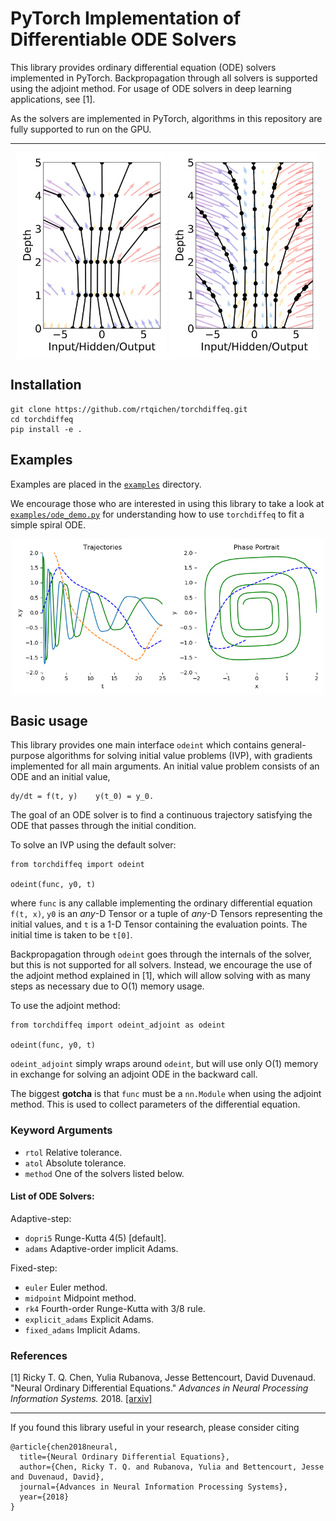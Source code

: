 # PyTorch Implementation of Differentiable ODE Solvers

This library provides ordinary differential equation (ODE) solvers implemented in PyTorch. Backpropagation through all solvers is supported using the adjoint method. For usage of ODE solvers in deep learning applications, see [1].

As the solvers are implemented in PyTorch, algorithms in this repository are fully supported to run on the GPU.

---

<p align="center">
  <img align="middle" src="./assets/resnet_0_viz.png" alt="Discrete-depth network" width="240" height="330" />
  <img align="middle" src="./assets/odenet_0_viz.png" alt="Continuous-depth network" width="240" height="330" />
</p>

## Installation
```
git clone https://github.com/rtqichen/torchdiffeq.git
cd torchdiffeq
pip install -e .
```

## Examples
Examples are placed in the [`examples`](examples) directory.

We encourage those who are interested in using this library to take a look at [`examples/ode_demo.py`](examples/ode_demo.py) for understanding how to use `torchdiffeq` to fit a simple spiral ODE.

<p align="center">
<img align="middle" src="./assets/ode_demo.gif" alt="ODE Demo" width="500" height="250" />
</p>

## Basic usage
This library provides one main interface `odeint` which contains general-purpose algorithms for solving initial value problems (IVP), with gradients implemented for all main arguments. An initial value problem consists of an ODE and an initial value,
```
dy/dt = f(t, y)    y(t_0) = y_0.
```
The goal of an ODE solver is to find a continuous trajectory satisfying the ODE that passes through the initial condition.

To solve an IVP using the default solver:
```
from torchdiffeq import odeint

odeint(func, y0, t)
```
where `func` is any callable implementing the ordinary differential equation `f(t, x)`, `y0` is an _any_-D Tensor or a tuple of _any_-D Tensors representing the initial values, and `t` is a 1-D Tensor containing the evaluation points. The initial time is taken to be `t[0]`.

Backpropagation through `odeint` goes through the internals of the solver, but this is not supported for all solvers. Instead, we encourage the use of the adjoint method explained in [1], which will allow solving with as many steps as necessary due to O(1) memory usage.

To use the adjoint method:
```
from torchdiffeq import odeint_adjoint as odeint

odeint(func, y0, t)
```
`odeint_adjoint` simply wraps around `odeint`, but will use only O(1) memory in exchange for solving an adjoint ODE in the backward call.

The biggest **gotcha** is that `func` must be a `nn.Module` when using the adjoint method. This is used to collect parameters of the differential equation.

### Keyword Arguments
 - `rtol` Relative tolerance.
 - `atol` Absolute tolerance.
 - `method` One of the solvers listed below.

#### List of ODE Solvers:

Adaptive-step:
 - `dopri5` Runge-Kutta 4(5) [default].
 - `adams` Adaptive-order implicit Adams.

Fixed-step:
 - `euler` Euler method.
 - `midpoint` Midpoint method.
 - `rk4` Fourth-order Runge-Kutta with 3/8 rule.
 - `explicit_adams` Explicit Adams.
 - `fixed_adams` Implicit Adams.

### References
[1] Ricky T. Q. Chen, Yulia Rubanova, Jesse Bettencourt, David Duvenaud. "Neural Ordinary Differential Equations." *Advances in Neural Processing Information Systems.* 2018. [[arxiv]](https://arxiv.org/abs/1806.07366)

---

If you found this library useful in your research, please consider citing
```
@article{chen2018neural,
  title={Neural Ordinary Differential Equations},
  author={Chen, Ricky T. Q. and Rubanova, Yulia and Bettencourt, Jesse and Duvenaud, David},
  journal={Advances in Neural Information Processing Systems},
  year={2018}
}
```
